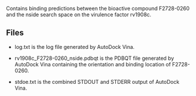 Contains binding predictions between the bioactive compound F2728-0260 and the nside search space on the virulence factor rv1908c.

## Files

- log.txt is the log file generated by AutoDock Vina.

- rv1908c_F2728-0260_nside.pdbqt is the PDBQT file generated by AutoDock Vina containing the orientation and binding location of F2728-0260.

- stdoe.txt is the combined STDOUT and STDERR output of AutoDock Vina.

